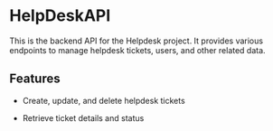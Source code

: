 # HelpDeskAPI

This is the backend API for the Helpdesk project. It provides various endpoints to manage helpdesk tickets, users, and other related data.

## Features

- Create, update, and delete helpdesk tickets

- Retrieve ticket details and status





